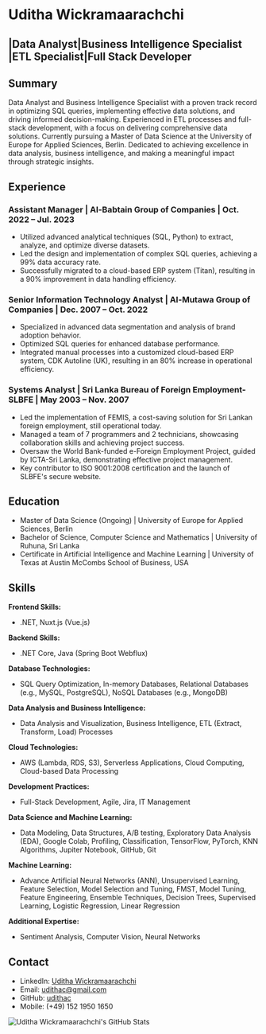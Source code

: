 # Uditha Wickramaarachchi 
## |Data Analyst|Business Intelligence Specialist |ETL Specialist|Full Stack Developer

## Summary

Data Analyst and Business Intelligence Specialist with a proven track record in optimizing SQL queries, implementing effective data solutions, and driving informed decision-making. Experienced in ETL processes and full-stack development, with a focus on delivering comprehensive data solutions. Currently pursuing a Master of Data Science at the University of Europe for Applied Sciences, Berlin. Dedicated to achieving excellence in data analysis, business intelligence, and making a meaningful impact through strategic insights.

## Experience

### Assistant Manager | Al-Babtain Group of Companies | Oct. 2022 – Jul. 2023

- Utilized advanced analytical techniques (SQL, Python) to extract, analyze, and optimize diverse datasets.
- Led the design and implementation of complex SQL queries, achieving a 99% data accuracy rate.
- Successfully migrated to a cloud-based ERP system (Titan), resulting in a 90% improvement in data handling efficiency.

### Senior Information Technology Analyst | Al-Mutawa Group of Companies | Dec. 2007 – Oct. 2022

- Specialized in advanced data segmentation and analysis of brand adoption behavior.
- Optimized SQL queries for enhanced database performance.
- Integrated manual processes into a customized cloud-based ERP system, CDK Autoline (UK), resulting in an 80% increase in operational efficiency.

### Systems Analyst | Sri Lanka Bureau of Foreign Employment-SLBFE | May 2003 – Nov. 2007

- Led the implementation of FEMIS, a cost-saving solution for Sri Lankan foreign employment, still operational today.
- Managed a team of 7 programmers and 2 technicians, showcasing collaboration skills and achieving project success.
- Oversaw the World Bank-funded e-Foreign Employment Project, guided by ICTA-Sri Lanka, demonstrating effective project management.
- Key contributor to ISO 9001:2008 certification and the launch of SLBFE's secure website.

## Education

- Master of Data Science (Ongoing) | University of Europe for Applied Sciences, Berlin
- Bachelor of Science, Computer Science and Mathematics | University of Ruhuna, Sri Lanka
- Certificate in Artificial Intelligence and Machine Learning | University of Texas at Austin McCombs School of Business, USA

## Skills

**Frontend Skills:**
- .NET, Nuxt.js (Vue.js)

**Backend Skills:**
- .NET Core, Java (Spring Boot Webflux)

**Database Technologies:**
- SQL Query Optimization, In-memory Databases, Relational Databases (e.g., MySQL, PostgreSQL), NoSQL Databases (e.g., MongoDB)

**Data Analysis and Business Intelligence:**
- Data Analysis and Visualization, Business Intelligence, ETL (Extract, Transform, Load) Processes

**Cloud Technologies:**
- AWS (Lambda, RDS, S3), Serverless Applications, Cloud Computing, Cloud-based Data Processing

**Development Practices:**
- Full-Stack Development, Agile, Jira, IT Management

**Data Science and Machine Learning:**
- Data Modeling, Data Structures, A/B testing, Exploratory Data Analysis (EDA), Google Colab, Profiling, Classification, TensorFlow, PyTorch, KNN Algorithms, Jupiter Notebook, GitHub, Git

**Machine Learning:**
- Advance Artificial Neural Networks (ANN), Unsupervised Learning, Feature Selection, Model Selection and Tuning, FMST, Model Tuning, Feature Engineering, Ensemble Techniques, Decision Trees, Supervised Learning, Logistic Regression, Linear Regression

**Additional Expertise:**
- Sentiment Analysis, Computer Vision, Neural Networks


## Contact

- LinkedIn: [Uditha Wickramaarachchi](https://www.linkedin.com/in/udithac/)
- Email: udithac@gmail.com
- GitHub: [udithac](https://github.com/udithac)
- Mobile: (+49) 152 1950 1650
  
![Uditha Wickramaarachchi's GitHub Stats](https://github-readme-stats.vercel.app/api?username=udithac&show_icons=true)
